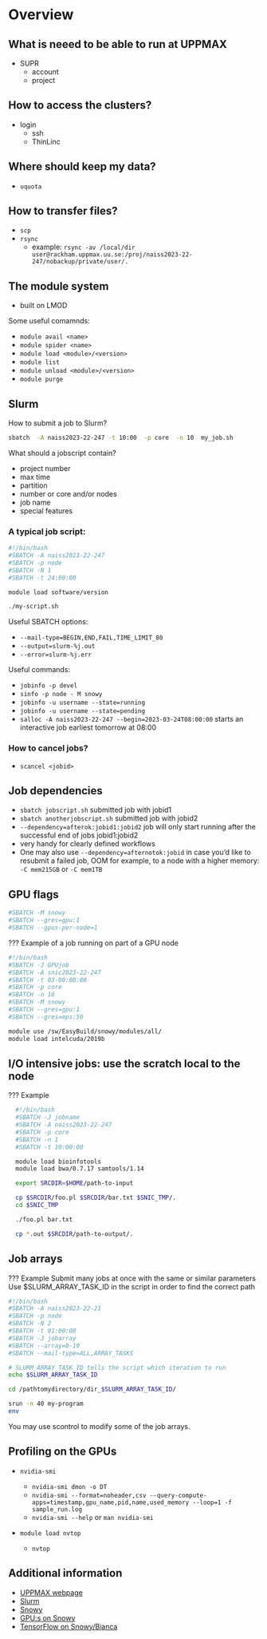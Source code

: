 # Overview

## What is neeed to be able to run at UPPMAX
- SUPR
    - account
    - project

## How to access the clusters?
- login
    - ssh
    - ThinLinc

## Where should keep my data?
- `uquota`

## How to transfer files?
- `scp`
- `rsync`
    - example: `rsync -av /local/dir user@rackham.uppmax.uu.se:/proj/naiss2023-22-247/nobackup/private/user/.`

## The module system

- built on LMOD

Some useful comamnds:

- `module avail <name>`
- `module spider <name>`
- `module load <module>/<version>`
- `module list`
- `module unload <module>/<version>`
- `module purge`

## Slurm

How to submit a job to Slurm?

```bash
sbatch  -A naiss2023-22-247 -t 10:00  -p core  -n 10  my_job.sh
```

What should a jobscript contain?
  
- project number
- max time
- partition
- number or core and/or nodes
- job name
- special features
  
### A typical job script:

```bash
#!/bin/bash
#SBATCH -A naiss2023-22-247
#SBATCH -p node
#SBATCH -N 1
#SBATCH -t 24:00:00

module load software/version

./my-script.sh
```

Useful SBATCH options:

- `--mail-type=BEGIN,END,FAIL,TIME_LIMIT_80`
- `--output=slurm-%j.out`
- `--error=slurm-%j.err `


Useful commands:

- `jobinfo -p devel`
- `sinfo -p node - M snowy`
- `jobinfo -u username --state=running`
- `jobinfo -u username --state=pending`
- `salloc -A naiss2023-22-247 --begin=2023-03-24T08:00:00` starts an interactive job earliest tomorrow at 08:00

### How to cancel jobs?
- `scancel <jobid>`

## Job dependencies
- `sbatch jobscript.sh`   submitted job with jobid1
- `sbatch anotherjobscript.sh`  submitted job with jobid2
- `--dependency=afterok:jobid1:jobid2` job will only start running after the successful end of jobs jobid1:jobid2
- very handy for clearly defined workflows
- One may also use `--dependency=afternotok:jobid` in case you’d like to resubmit a failed job, OOM for example, to a node with a higher memory: `-C mem215GB` or `-C mem1TB`


## GPU flags

```bash
#SBATCH -M snowy
#SBATCH --gres=gpu:1
#SBATCH --gpus-per-node=1
```

??? Example of a job running on part of a GPU node

```bash
#!/bin/bash
#SBATCH -J GPUjob
#SBATCH -A snic2023-22-247
#SBATCH -t 03-00:00:00
#SBATCH -p core
#SBATCH -n 16
#SBATCH -M snowy
#SBATCH --gres=gpu:1
#SBATCH --gres=mps:50

module use /sw/EasyBuild/snowy/modules/all/
module load intelcuda/2019b
```

## I/O intensive jobs: use the scratch local to the node

??? Example

```bash
  #!/bin/bash
  #SBATCH -J jobname
  #SBATCH -A naiss2023-22-247
  #SBATCH -p core
  #SBATCH -n 1
  #SBATCH -t 10:00:00

  module load bioinfotools
  module load bwa/0.7.17 samtools/1.14

  export SRCDIR=$HOME/path-to-input

  cp $SRCDIR/foo.pl $SRCDIR/bar.txt $SNIC_TMP/.
  cd $SNIC_TMP

  ./foo.pl bar.txt

  cp *.out $SRCDIR/path-to-output/.

```

## Job arrays

??? Example
  Submit many jobs at once with the same or similar parameters
  Use $SLURM_ARRAY_TASK_ID in the script in order to find the correct path
  
  ```bash
  #!/bin/bash
  #SBATCH -A naiss2023-22-21
  #SBATCH -p node
  #SBATCH -N 2
  #SBATCH -t 01:00:00
  #SBATCH -J jobarray
  #SBATCH --array=0-19
  #SBATCH --mail-type=ALL,ARRAY_TASKS

  # SLURM_ARRAY_TASK_ID tells the script which iteration to run
  echo $SLURM_ARRAY_TASK_ID

  cd /pathtomydirectory/dir_$SLURM_ARRAY_TASK_ID/

  srun -n 40 my-program
  env
  ```

You may use scontrol to modify some of the job arrays.


## Profiling on the GPUs
- `nvidia-smi`

    - `nvidia-smi dmon -o DT`
    - `nvidia-smi --format=noheader,csv --query-compute-apps=timestamp,gpu_name,pid,name,used_memory --loop=1 -f sample_run.log`
    - `nvidia-smi --help` or `man nvidia-smi`

- `module load nvtop`

    - `nvtop`


## Additional information

- [UPPMAX webpage](https://www.uppmax.uu.se/)
- [Slurm](https://www.uppmax.uu.se/support/user-guides/slurm-user-guide/)
- [Snowy](https://www.uppmax.uu.se/support/user-guides/snowy-user-guide/)
- [GPU:s on Snowy](https://www.uppmax.uu.se/support/user-guides/using-the-gpu-nodes-on-snowy/)
- [TensorFlow on Snowy/Bianca](https://www.uppmax.uu.se/support/user-guides/tensorflow-user-guide/)
